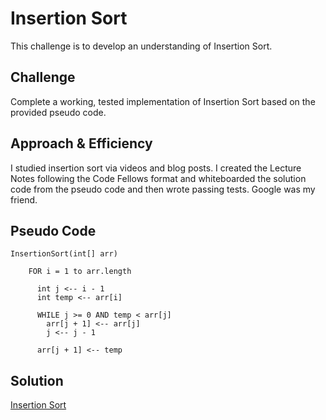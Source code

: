 # Insertion Sort
This challenge is to develop an understanding of Insertion Sort.

## Challenge
Complete a working, tested implementation of Insertion Sort based on the provided pseudo code. 

## Approach & Efficiency
I studied insertion sort via videos and blog posts. I created the Lecture Notes following the Code Fellows format and whiteboarded the solution code from the pseudo code and then wrote passing tests. Google was my friend.

## Pseudo Code
```  
InsertionSort(int[] arr)
  
    FOR i = 1 to arr.length
    
      int j <-- i - 1
      int temp <-- arr[i]
      
      WHILE j >= 0 AND temp < arr[j]
        arr[j + 1] <-- arr[j]
        j <-- j - 1
        
      arr[j + 1] <-- temp
```
## Solution

[Insertion Sort](./assets/insertionSort.jpg)